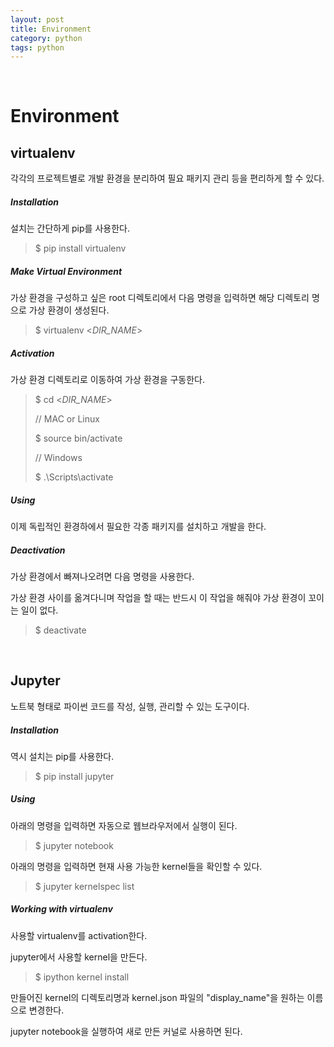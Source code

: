 ```yaml
---
layout: post
title: Environment
category: python
tags: python
---
```


&nbsp;

# Environment

## virtualenv

각각의 프로젝트별로 개발 환경을 분리하여 필요 패키지 관리 등을 편리하게 할 수 있다.

##### Installation

설치는 간단하게 pip를 사용한다.

> $ pip install virtualenv

##### Make Virtual Environment

가상 환경을 구성하고 싶은 root 디렉토리에서 다음 명령을 입력하면 해당 디렉토리 명으로 가상 환경이 생성된다.

> $ virtualenv \<*DIR_NAME*>

##### Activation

가상 환경 디렉토리로 이동하여 가상 환경을 구동한다.

> $ cd \<*DIR_NAME*>
>
> // MAC or Linux
>
> $ source bin/activate
>
> // Windows
>
> $ .\Scripts\activate

##### Using

이제 독립적인 환경하에서 필요한 각종 패키지를 설치하고 개발을 한다.

##### Deactivation

가상 환경에서 빠져나오려면 다음 명령을 사용한다.

가상 환경 사이를 옮겨다니며 작업을 할 때는 반드시 이 작업을 해줘야 가상 환경이 꼬이는 일이 없다.

> $ deactivate

&nbsp;

## Jupyter

노트북 형태로 파이썬 코드를 작성, 실행, 관리할 수 있는 도구이다.

##### Installation

역시 설치는 pip를 사용한다.

> $ pip install jupyter

##### Using

아래의 명령을 입력하면 자동으로 웹브라우저에서 실행이 된다.

> $ jupyter notebook

아래의 명령을 입력하면 현재 사용 가능한 kernel들을 확인할 수 있다.

> $ jupyter kernelspec list

##### Working with virtualenv

사용할 virtualenv를 activation한다.

jupyter에서 사용할 kernel을 만든다.

> $ ipython kernel install

만들어진 kernel의 디렉토리명과 kernel.json 파일의 "display_name"을 원하는 이름으로 변경한다.

jupyter notebook을 실행하여 새로 만든 커널로 사용하면 된다.


